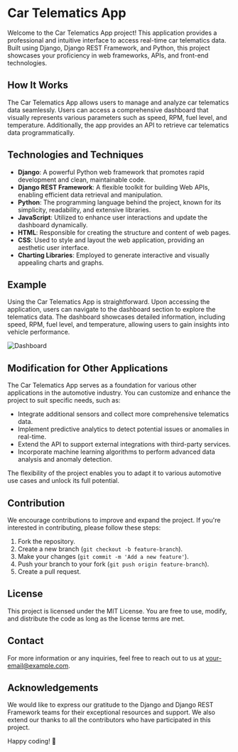 # Car Telematics App

Welcome to the Car Telematics App project! This application provides a professional and intuitive interface to access real-time car telematics data. Built using Django, Django REST Framework, and Python, this project showcases your proficiency in web frameworks, APIs, and front-end technologies.

## How It Works

The Car Telematics App allows users to manage and analyze car telematics data seamlessly. Users can access a comprehensive dashboard that visually represents various parameters such as speed, RPM, fuel level, and temperature. Additionally, the app provides an API to retrieve car telematics data programmatically.

## Technologies and Techniques

- **Django**: A powerful Python web framework that promotes rapid development and clean, maintainable code.
- **Django REST Framework**: A flexible toolkit for building Web APIs, enabling efficient data retrieval and manipulation.
- **Python**: The programming language behind the project, known for its simplicity, readability, and extensive libraries.
- **JavaScript**: Utilized to enhance user interactions and update the dashboard dynamically.
- **HTML**: Responsible for creating the structure and content of web pages.
- **CSS**: Used to style and layout the web application, providing an aesthetic user interface.
- **Charting Libraries**: Employed to generate interactive and visually appealing charts and graphs.

## Example

Using the Car Telematics App is straightforward. Upon accessing the application, users can navigate to the dashboard section to explore the telematics data. The dashboard showcases detailed information, including speed, RPM, fuel level, and temperature, allowing users to gain insights into vehicle performance.

![Dashboard](dashboard-image-url)

## Modification for Other Applications

The Car Telematics App serves as a foundation for various other applications in the automotive industry. You can customize and enhance the project to suit specific needs, such as:

- Integrate additional sensors and collect more comprehensive telematics data.
- Implement predictive analytics to detect potential issues or anomalies in real-time.
- Extend the API to support external integrations with third-party services.
- Incorporate machine learning algorithms to perform advanced data analysis and anomaly detection.

The flexibility of the project enables you to adapt it to various automotive use cases and unlock its full potential.

## Contribution

We encourage contributions to improve and expand the project. If you're interested in contributing, please follow these steps:

1. Fork the repository.
2. Create a new branch (`git checkout -b feature-branch`).
3. Make your changes (`git commit -m 'Add a new feature'`).
4. Push your branch to your fork (`git push origin feature-branch`).
5. Create a pull request.

## License

This project is licensed under the MIT License. You are free to use, modify, and distribute the code as long as the license terms are met.

## Contact

For more information or any inquiries, feel free to reach out to us at your-email@example.com.

## Acknowledgements

We would like to express our gratitude to the Django and Django REST Framework teams for their exceptional resources and support. We also extend our thanks to all the contributors who have participated in this project.

Happy coding! 🚀